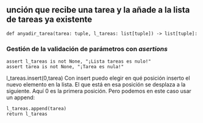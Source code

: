 ## unción que recibe una tarea y la añade a la lista de tareas ya existente

```
def anyadir_tarea(tarea: tuple, l_tareas: list[tuple]) -> list[tuple]:
```

### Gestión de la validación de parámetros con *asertions*

    assert l_tareas is not None, "¡Lista tareas es nulo!"
    assert tarea is not None, "¡Tarea es nula!"

l_tareas.insert(0,tarea)
Con insert puedo elegir en qué posición inserto el nuevo elemento en la lista. El que está en esa posición se desplaza a la siguiente. Aquí 0 es la primera posición. Pero podemos en este caso usar un append:

    l_tareas.append(tarea)
    return l_tareas
